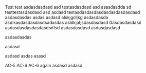 Test
test asdasdasdasd
asd 
testasdasdasd asd asasdasdda
sd
testtestasdasdasd asd 
asdasd
testasdasdasdasdasdasdasdasdasd
asdasdasdas
asdas
asdasd
alskjgdljkg
asdasdasda
asdlkasdasdasdasdsadasdas
asldkjal;sdasdasdasd
Gasdasdasdasd
asdasdasdasdasdasdsdfsd
asdasdasdasd
asdasdasdasd

asdasdasdas

asdasd

asdasd
asdas
asasd

AC-5
AC-6
AC-6 again
asdasd
asdasd
